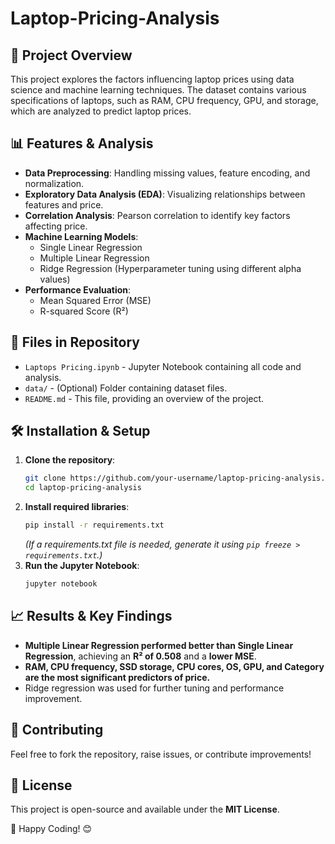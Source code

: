 # Laptop-Pricing-Analysis

## 📌 Project Overview
This project explores the factors influencing laptop prices using data science and machine learning techniques. The dataset contains various specifications of laptops, such as RAM, CPU frequency, GPU, and storage, which are analyzed to predict laptop prices.

## 📊 Features & Analysis
- **Data Preprocessing**: Handling missing values, feature encoding, and normalization.
- **Exploratory Data Analysis (EDA)**: Visualizing relationships between features and price.
- **Correlation Analysis**: Pearson correlation to identify key factors affecting price.
- **Machine Learning Models**:
  - Single Linear Regression
  - Multiple Linear Regression
  - Ridge Regression (Hyperparameter tuning using different alpha values)
- **Performance Evaluation**:
  - Mean Squared Error (MSE)
  - R-squared Score (R²)

## 📁 Files in Repository
- `Laptops Pricing.ipynb` - Jupyter Notebook containing all code and analysis.
- `data/` - (Optional) Folder containing dataset files.
- `README.md` - This file, providing an overview of the project.

## 🛠️ Installation & Setup
1. **Clone the repository**:
   ```bash
   git clone https://github.com/your-username/laptop-pricing-analysis.git
   cd laptop-pricing-analysis
   ```
2. **Install required libraries**:
   ```bash
   pip install -r requirements.txt
   ```
   *(If a requirements.txt file is needed, generate it using `pip freeze > requirements.txt`.)*
3. **Run the Jupyter Notebook**:
   ```bash
   jupyter notebook
   ```

## 📈 Results & Key Findings
- **Multiple Linear Regression performed better than Single Linear Regression**, achieving an **R² of 0.508** and a **lower MSE**.
- **RAM, CPU frequency, SSD storage, CPU cores, OS, GPU, and Category are the most significant predictors of price.**
- Ridge regression was used for further tuning and performance improvement.

## 🔗 Contributing
Feel free to fork the repository, raise issues, or contribute improvements!

## 📜 License
This project is open-source and available under the **MIT License**.

🚀 Happy Coding! 😊
